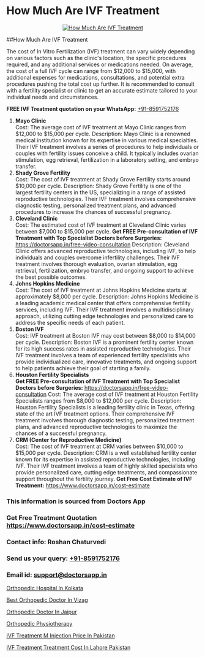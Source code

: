 # How Much Are IVF Treatment

<p align="center">
  <a href="https://doctorsapp.in/treatment/ivf-treatment">
    <img src="https://doctorsapp.co.in/uploads/treatment_image/ICSI.jpg" alt="How Much Are IVF Treatment">
  </a>
</p>
##How Much Are IVF Treatment

The cost of In Vitro Fertilization (IVF) treatment can vary widely depending on various factors such as the clinic's location, the specific procedures required, and any additional services or medications needed. On average, the cost of a full IVF cycle can range from $12,000 to $15,000, with additional expenses for medications, consultations, and potential extra procedures pushing the total cost up further. It is recommended to consult with a fertility specialist or clinic to get an accurate estimate tailored to your individual needs and circumstances.

**FREE IVF Treatment quotation on your WhatsApp:**  [+91-8591752176](https://api.whatsapp.com/send?phone=8591752176)

1) **Mayo Clinic**  
     Cost: The average cost of IVF treatment at Mayo Clinic ranges from $12,000 to $15,000 per cycle.
     Description: Mayo Clinic is a renowned medical institution known for its expertise in various medical specialties. Their IVF treatment involves a series of procedures to help individuals or couples with fertility issues conceive a child. It typically includes ovarian stimulation, egg retrieval, fertilization in a laboratory setting, and embryo transfer.
2) **Shady Grove Fertility**  
     Cost: The cost of IVF treatment at Shady Grove Fertility starts around $10,000 per cycle.
     Description: Shady Grove Fertility is one of the largest fertility centers in the US, specializing in a range of assisted reproductive technologies. Their IVF treatment involves comprehensive diagnostic testing, personalized treatment plans, and advanced procedures to increase the chances of successful pregnancy.
3) **Cleveland Clinic**  
     Cost: The estimated cost of IVF treatment at Cleveland Clinic varies between $7,000 to $15,000 per cycle.
**Get FREE Pre-consultation of IVF Treatment with Top Specialist Doctors before Surgeries:** https://doctorsapp.in/free-video-consultation
     Description: Cleveland Clinic offers advanced reproductive technologies, including IVF, to help individuals and couples overcome infertility challenges. Their IVF treatment involves thorough evaluation, ovarian stimulation, egg retrieval, fertilization, embryo transfer, and ongoing support to achieve the best possible outcomes.
4) **Johns Hopkins Medicine**  
     Cost: The cost of IVF treatment at Johns Hopkins Medicine starts at approximately $8,000 per cycle.
     Description: Johns Hopkins Medicine is a leading academic medical center that offers comprehensive fertility services, including IVF. Their IVF treatment involves a multidisciplinary approach, utilizing cutting edge technologies and personalized care to address the specific needs of each patient.
5) **Boston IVF**  
     Cost: IVF treatment at Boston IVF may cost between $8,000 to $14,000 per cycle.
     Description: Boston IVF is a prominent fertility center known for its high success rates in assisted reproductive technologies. Their IVF treatment involves a team of experienced fertility specialists who provide individualized care, innovative treatments, and ongoing support to help patients achieve their goal of starting a family.
6) **Houston Fertility Specialists**  
**Get FREE Pre-consultation of IVF Treatment with Top Specialist Doctors before Surgeries:** https://doctorsapp.in/free-video-consultation
     Cost: The average cost of IVF treatment at Houston Fertility Specialists ranges from $8,000 to $12,000 per cycle.
     Description: Houston Fertility Specialists is a leading fertility clinic in Texas, offering state of the art IVF treatment options. Their comprehensive IVF treatment involves thorough diagnostic testing, personalized treatment plans, and advanced reproductive technologies to maximize the chances of a successful pregnancy.
7) **CRM (Center for Reproductive Medicine)**  
     Cost: The cost of IVF treatment at CRM varies between $10,000 to $15,000 per cycle.
     Description: CRM is a well established fertility center known for its expertise in assisted reproductive technologies, including IVF. Their IVF treatment involves a team of highly skilled specialists who provide personalized care, cutting edge treatments, and compassionate support throughout the fertility journey.
**Get Free Cost Estimate of IVF Treatment:** https://www.doctorsapp.in/cost-estimate

### This information is sourced from Doctors App 
### Get Free Treatment Quotation https://www.doctorsapp.in/cost-estimate
### Contact info: Roshan Chaturvedi 
### Send us your query: [+91-8591752176](https://api.whatsapp.com/send?phone=8591752176) 
### Email id: support@doctorsapp.in

[Orthopedic Hospital In Kolkata](https://www.linkedin.com/pulse/orthopedic-hospital-kolkata-doctorsapp-khulna-jdlqe?trackingId=s%2F4f8WdMHJYoxw%2B1VpENug%3D%3D&lipi=urn%3Ali%3Apage%3Ad_flagship3_company_admin%3BEfzsr1%2BmQ6eR1XkJR7MU1A%3D%3D)

[Best Orthopedic Doctor In Vizag](https://www.linkedin.com/pulse/best-orthopedic-doctor-vizag-acl-tear-treatment-7smie?trackingId=Yot0T6J1MxpxYId6NOT8aA%3D%3D&lipi=urn%3Ali%3Apage%3Ad_flagship3_company_admin%3BxUBWLKzDRA2fVBqJ%2Fp%2FTnw%3D%3D)

[Orthopedic Doctor In Jaipur](https://medium.com/@vimalrana22/orthopedic-doctor-in-jaipur-cab5aa22cd63)

[Orthopedic Physiotherapy](https://medium.com/@vimalrana22/orthopedic-physiotherapy-591046fcb03b)

[IVF Treatment M Injection Price In Pakistan](https://doctors-apps.github.io/doctorsapp/ivf-treatment-m-injection-price-in-pakistan)

[IVF Treatment Treatment Cost In Lahore Pakistan](https://doctors-apps.github.io/doctorsapp/ivf-treatment-treatment-cost-in-lahore-pakistan)


